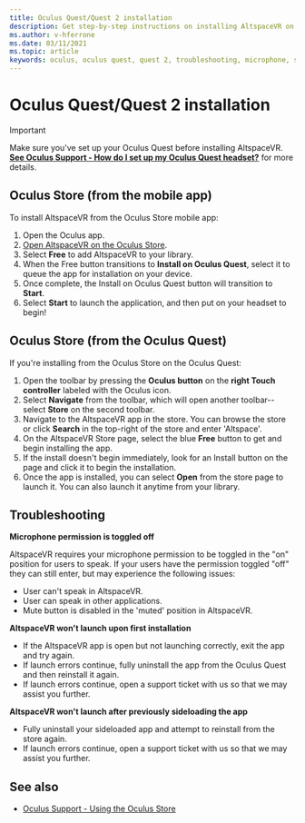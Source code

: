 ```yaml
---
title: Oculus Quest/Quest 2 installation
description: Get step-by-step instructions on installing AltspaceVR on Oculus Quest devices from the mobile app or Oculus store.
ms.author: v-hferrone
ms.date: 03/11/2021
ms.topic: article
keywords: oculus, oculus quest, quest 2, troubleshooting, microphone, support
---
```


# Oculus Quest/Quest 2 installation

> [!IMPORTANT]
> Make sure you've set up your Oculus Quest before installing AltspaceVR. **[See Oculus Support - How do I set up my Oculus Quest headset?](https://support.oculus.com/855551644803876/#faq_525406631321134)** for more details.

## Oculus Store (from the mobile app)

To install AltspaceVR from the Oculus Store mobile app:

1. Open the Oculus app.
2. [Open AltspaceVR on the Oculus Store](https://www.oculus.com/experiences/quest/2133027990157329/).
3. Select **Free** to add AltspaceVR to your library. 
4. When the Free button transitions to **Install on Oculus Quest**, select it to queue the app for installation on your device.
5. Once complete, the Install on Oculus Quest button will transition to **Start**. 
6. Select **Start** to launch the application, and then put on your headset to begin!

## Oculus Store (from the Oculus Quest)

If you're installing from the Oculus Store on the Oculus Quest:

1. Open the toolbar by pressing the **Oculus button** on the **right Touch controller** labeled with the Oculus icon.
2. Select **Navigate** from the toolbar, which will open another toolbar--select **Store** on the second toolbar.
3. Navigate to the AltspaceVR app in the store. You can browse the store or click **Search** in the top-right of the store and enter 'Altspace'.
4. On the AltspaceVR Store page, select the blue **Free** button to get and begin installing the app.
5. If the install doesn't begin immediately, look for an Install button on the page and click it to begin the installation.
6. Once the app is installed, you can select **Open** from the store page to launch it. You can also launch it anytime from your library.

## Troubleshooting

**Microphone permission is toggled off**

AltspaceVR requires your microphone permission to be toggled in the "on" position for users to speak.  If your users have the permission toggled "off" they can still enter, but may experience the following issues:

<!-- Missing image -->
<!-- oculus-permissions-denymicrophone.png -->
	
* User can't speak in AltspaceVR.
* User can speak in other applications.
* Mute button is disabled in the 'muted' position in AltspaceVR.

**AltspaceVR won't launch upon first installation**

* If the AltspaceVR app is open but not launching correctly, exit the app and try again.
* If launch errors continue, fully uninstall the app from the Oculus Quest and then reinstall it again.
* If launch errors continue, open a support ticket with us so that we may assist you further.

**AltspaceVR won't launch after previously sideloading the app**

* Fully uninstall your sideloaded app and attempt to reinstall from the store again.
* If launch errors continue, open a support ticket with us so that we may assist you further.

## See also

* [Oculus Support - Using the Oculus Store](https://support.oculus.com/414963819268125/)